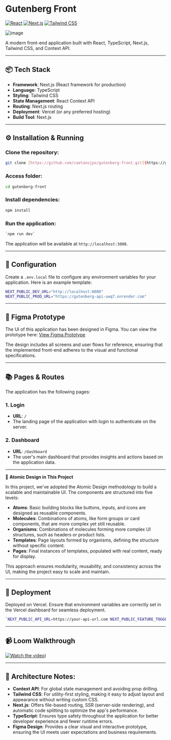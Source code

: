# Gutenberg Front
[![React](https://img.shields.io/badge/React-18.x-blue)](https://reactjs.org/)
[![Next.js](https://img.shields.io/badge/Next.js-13.x-lightblue)](https://nextjs.org/)
[![Tailwind CSS](https://img.shields.io/badge/Tailwind_CSS-3.x-pink)](https://tailwindcss.com/)


![image](https://github.com/user-attachments/assets/bc73f55e-5dd1-4c60-808f-3d821bbc5313)

A modern front-end application built with React, TypeScript, Next.js, Tailwind CSS, and Context API.

---

## 📦 Tech Stack

- **Framework**: Next.js (React framework for production)
- **Language**: TypeScript
- **Styling**: Tailwind CSS
- **State Management**: React Context API
- **Routing**: Next.js routing
- **Deployment**: Vercel (or any preferred hosting)
- **Build Tool**: Next.js

---

## ⚙️ Installation & Running

### Clone the repository:

```bash
git clone [https://github.com/caetanojpo/gutenberg-front.git](https://github.com/caetanojpo/gutenberg-front.git)
```

### Access folder:

``` bash
cd gutenberg-front
```
### Install dependencies:

``` bash
npm install
```

### Run the application:

```bash
`npm run dev`
```

The application will be available at `http://localhost:3000`.

---

## 🔧 Configuration

Create a `.env.local` file to configure any environment variables for your application. Here is an example template:

```bash
NEXT_PUBLIC_DEV_URL="http://localhost:8000"
NEXT_PUBLIC_PROD_URL="https://gutenberg-api-uwq7.onrender.com"
```
---

## 🎨 Figma Prototype

The UI of this application has been designed in Figma. You can view the prototype here: [View Figma Prototype](https://www.figma.com/design/vCCCxbeKR5dea00s4s9kux/Litalyze?node-id=0-1&t=BI72zyCU7Pii4Vc6-1)

The design includes all screens and user flows for reference, ensuring that the implemented front-end adheres to the visual and functional specifications.

---

## 📚 Pages & Routes

The application has the following pages:

### 1. Login

- **URL**: `/`
- The landing page of the application with login to authenticate on the server.

### 2. Dashboard

- **URL**: `/dashboard`
- The user's main dashboard that provides insights and actions based on the application data.

---

🧱 **Atomic Design in This Project**

In this project, we've adopted the Atomic Design methodology to build a scalable and maintainable UI. The components are structured into five levels:

- **Atoms**: Basic building blocks like buttons, inputs, and icons are designed as reusable components.
- **Molecules**: Combinations of atoms, like form groups or card components, that are more complex yet still reusable.
- **Organisms**: Combinations of molecules forming more complex UI structures, such as headers or product lists.
- **Templates**: Page layouts formed by organisms, defining the structure without specific content.
- **Pages**: Final instances of templates, populated with real content, ready for display.

This approach ensures modularity, reusability, and consistency across the UI, making the project easy to scale and maintain.

---

## 🚀 Deployment

Deployed on Vercel. Ensure that environment variables are correctly set in the Vercel dashboard for seamless deployment.

``` bash
`NEXT_PUBLIC_API_URL=https://your-api-url.com NEXT_PUBLIC_FEATURE_TOGGLE=true`
```

---

## 📹 Loom Walkthrough
[![Watch the video](https://cdn.loom.com/sessions/thumbnails/be3d68bd767d425383c14432fe5a6b68-5718dcf1fc453478-full-play.gif)](https://www.loom.com/share/be3d68bd767d425383c14432fe5a6b68))

---

## 📒 **Architecture Notes**:

- **Context API**: For global state management and avoiding prop drilling.
- **Tailwind CSS**: For utility-first styling, making it easy to adjust layout and appearance without writing custom CSS.
- **Next.js**: Offers file-based routing, SSR (server-side rendering), and automatic code splitting to optimize the app's performance.
- **TypeScript**: Ensures type safety throughout the application for better developer experience and fewer runtime errors.
- **Figma Design**: Provides a clear visual and interactive prototype, ensuring the UI meets user expectations and business requirements.
